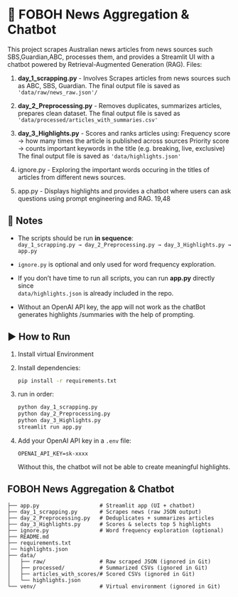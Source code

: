 # 📰 FOBOH News Aggregation & Chatbot

This project scrapes Australian news articles from news sources such SBS,Guardian,ABC, processes them, and provides a Streamlit UI with a chatbot powered by Retrieval-Augmented Generation (RAG). Files:

1. **day_1_scrapping.py** - Involves Scrapes articles from news sources such as ABC, SBS, Guardian. The final output file is saved as `'data/raw/news_raw.json'/`

2. **day_2_Preprocessing.py** - Removes duplicates, summarizes articles, prepares clean dataset. The final output file is saved as `'data/processed/articles_with_summaries.csv'`

3. **day_3_Highlights.py** - Scores and ranks articles using:
    Frequency score → how many times the article is published across sources
    Priority score → counts important keywords in the title (e.g. breaking, live, exclusive)
    The final output file is saved as `'data/highlights.json'`

4. ignore.py - Exploring the important words occuring in the titles of articles from different news sources.

5. app.py - Displays highlights and provides a chatbot where users can ask questions using prompt engineering and RAG.
19,48


## 📝 Notes

- The scripts should be run **in sequence**:  
  `day_1_scrapping.py → day_2_Preprocessing.py → day_3_Highlights.py → app.py`

- `ignore.py` is optional and only used for word frequency exploration.

- If you don’t have time to run all scripts, you can run **app.py** directly since  
  `data/highlights.json` is already included in the repo.

- Without an OpenAI API key, the app will not work as the chatBot generates highlights
  /summaries with the help of prompting. 


## ▶️ How to Run
1. Install virtual Environment

2. Install dependencies:
   ```bash
   pip install -r requirements.txt
   ```

3. run in order:
    ```bash
    python day_1_scrapping.py
    python day_2_Preprocessing.py
    python day_3_Highlights.py
    streamlit run app.py
    ```
4. Add your OpenAI API key in a `.env` file:
   ```
   OPENAI_API_KEY=sk-xxxx
   ```
   Without this, the chatbot will not be able to create meaningful
   highlights.

## FOBOH News Aggregation & Chatbot  
```
├── app.py                   # Streamlit app (UI + chatbot)
├── day_1_scrapping.py       # Scrapes news (raw JSON output)
├── day_2_Preprocessing.py   # Deduplicates + summarizes articles
├── day_3_Highlights.py      # Scores & selects top 5 highlights
├── ignore.py                # Word frequency exploration (optional)
├── README.md                
├── requirements.txt         
│── highlights.json 
├── data/
│   ├── raw/                 # Raw scraped JSON (ignored in Git)
│   ├── processed/           # Summarized CSVs (ignored in Git)
│   ├── articles_with_scores/# Scored CSVs (ignored in Git)
│   └── highlights.json      
└── venv/                    # Virtual environment (ignored in Git)
```
